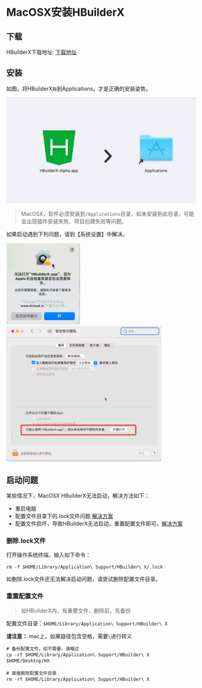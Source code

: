 # MacOSX安装HBuilderX

## 下载

HBuilderX下载地址: [下载地址](https://www.dcloud.io/hbuilderx.html)

## 安装

如图，将HBuilderX`拖`到Applications，才是正确的安装姿势。

<img src="/static/snapshots/tutorial/install_mac.jpeg" />

> MacOSX，软件必须安装到`/Applications`目录，如未安装到此目录，可能会出现插件安装失败、项目创建失败等问题。

如果启动遇到下列问题，请到【系统设置】中解决。

<img src="/static/snapshots/tutorial/mac_download1.min.jpg" style="zoom: 40%; border: 1px solid #eee;border-radius: 10px;"/>

<img src="/static/snapshots/tutorial/mac_download2.min.jpg" style="zoom: 40%; border: 1px solid #eee;border-radius: 10px;"/>

## 启动问题

某些情况下，MacOSX HBuilderX无法启动，解决方法如下：

- 重启电脑
- 配置文件目录下的.lock文件问题 [解决方案](/Tutorial/install/macosx?id=删除lock文件)
- 配置文件损坏，导致HBuilderX无法启动，重置配置文件即可。[解决方案](/Tutorial/install/macosx?id=重置配置文件)

### 删除.lock文件

打开操作系统终端，输入如下命令： 

```
rm -f $HOME/Library/Application\ Support/HBuilder\ X/.lock
```

如删除.lock文件还无法解决启动问题，请尝试删除配置文件目录。

### 重置配置文件

> 如HBuilderX内，有重要文件，删除前，先备份

配置文件目录：`$HOME/Library/Application\ Support/HBuilder\ X`

**请注意：** mac上，如果路径包含空格，需要`\`进行转义

```shell
# 备份配置文件，如不需要，请略过
cp -rf $HOME/Library/Application\ Support/HBuilder\ X   $HOME/Desktop/HX

# 直接删除配置文件目录
rm -rf $HOME/Library/Application\ Support/HBuilder\ X
```